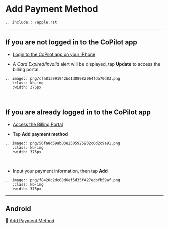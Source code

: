 # Add Payment Method

```{eval-rst}
.. include:: /apple.rst
```

---

## If you are not logged in to the CoPilot app

- [Login to the CoPilot app on your iPhone](login-iphone.md)

- A *Card Expired/Invalid* alert will be displayed, tap **Update** to access the billing portal

```{eval-rst}
.. image:: png/cfa81a991942bd1d08982064fda70d83.png
   :class: kb-img
   :width: 375px
```

&nbsp;

## If you are already logged in to the CoPilot app

- [Access the Billing Portal](billing.md)

- Tap **Add payment method**

```{eval-rst}
.. image:: png/56fa8d59ab03e2505925932c0d2c9a91.png
   :class: kb-img
   :width: 375px
```

&nbsp;

- Input your payment information, then tap **Add**

```{eval-rst}
.. image:: png/f8420c2dc08d6ef5d35f427ecbfb59af.png
   :class: kb-img
   :width: 375px
```

---

## Android

📌 [Add Payment Method](android/payment-method.md)
